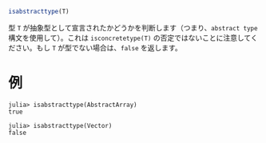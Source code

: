 ```julia
isabstracttype(T)
```

型 `T` が抽象型として宣言されたかどうかを判断します（つまり、`abstract type` 構文を使用して）。これは `isconcretetype(T)` の否定ではないことに注意してください。もし `T` が型でない場合は、`false` を返します。

# 例

```jldoctest
julia> isabstracttype(AbstractArray)
true

julia> isabstracttype(Vector)
false
```
